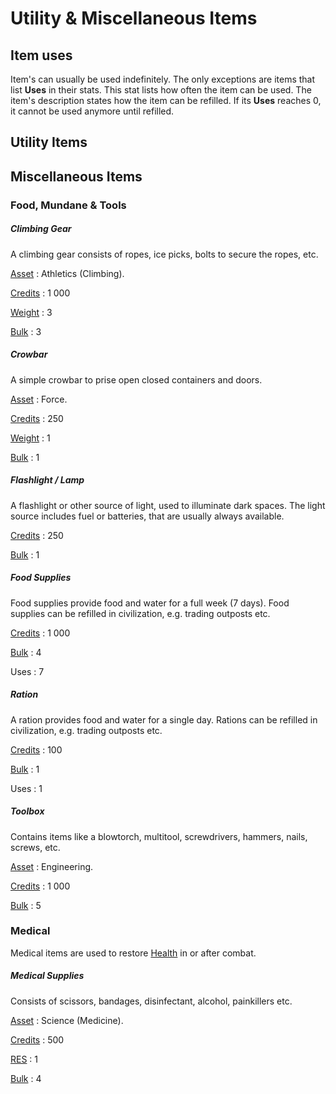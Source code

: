 # Utility & Miscellaneous Items

## Item uses

Item's can usually be used indefinitely. The only exceptions are items that list
**Uses** in their stats. This stat lists how often the item can be used. The
item's description states how the item can be refilled. If its **Uses** reaches
0, it cannot be used anymore until refilled.

## Utility Items

## Miscellaneous Items

### Food, Mundane & Tools

<div class="qs-list-test" markdown="1">

##### Climbing Gear

A climbing gear consists of ropes, ice picks, bolts to secure the ropes, etc.

[Asset](/crisis#difficulty-modifier)
:   Athletics (Climbing).

[Credits](#credits)
:   1 000

[Weight](#weight)
:   3

[Bulk](#bulk)
:   3

##### Crowbar

A simple crowbar to prise open closed containers and doors.

[Asset](/crisis#difficulty-modifier)
:   Force.

[Credits](#credits)
:   250

[Weight](#weight)
:   1

[Bulk](#bulk)
:   1

##### Flashlight / Lamp

A flashlight or other source of light, used to illuminate dark spaces. The light
source includes fuel or batteries, that are usually always available.

[Credits](#credits)
:   250

[Bulk](#bulk)
:   1

##### Food Supplies

Food supplies provide food and water for a full week (7 days). Food supplies can
be refilled in civilization, e.g. trading outposts etc.

[Credits](#credits)
:   1 000

[Bulk](#bulk)
:   4

Uses
:   7

##### Ration

A ration provides food and water for a single day. Rations can be refilled in
civilization, e.g. trading outposts etc.

[Credits](#credits)
:   100

[Bulk](#bulk)
:   1

Uses
:   1

##### Toolbox

Contains items like a blowtorch, multitool, screwdrivers, hammers, nails,
screws, etc.

[Asset](/crisis#difficulty-modifier)
:   Engineering.

[Credits](#credits)
:   1 000

[Bulk](#bulk)
:   5

</div>

### Medical

Medical items are used to restore [Health](/character#health-hp) in or after
combat.

<div class="qs-list-test" markdown="1">

##### Medical Supplies

Consists of scissors, bandages, disinfectant, alcohol, painkillers etc.

[Asset](/crisis#difficulty-modifier)
:   Science (Medicine).

[Credits](#credits)
:   500

[RES](/character#resources-res)
:   1

[Bulk](#bulk)
:   4

</div>
